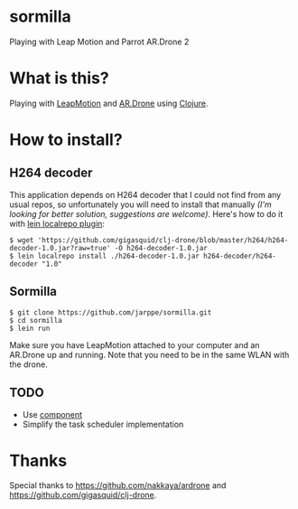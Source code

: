 sormilla
========

Playing with Leap Motion and Parrot AR.Drone 2

# What is this?

Playing with [LeapMotion](http://www.leapmotion.com) and [AR.Drone](http://ardrone2.parrot.com) using [Clojure](http://www.clojure.org).

# How to install?

## H264 decoder

This application depends on H264 decoder that I could not find from any usual repos, so unfortunately you will need
to install that manually _(I'm looking for better solution, suggestions are welcome)_. Here's how to do it with
[lein localrepo plugin](https://github.com/kumarshantanu/lein-localrepo):

```
$ wget 'https://github.com/gigasquid/clj-drone/blob/master/h264/h264-decoder-1.0.jar?raw=true' -O h264-decoder-1.0.jar
$ lein localrepo install ./h264-decoder-1.0.jar h264-decoder/h264-decoder "1.0"
```

## Sormilla

```
$ git clone https://github.com/jarppe/sormilla.git
$ cd sormilla
$ lein run
```

Make sure you have LeapMotion attached to your computer and an AR.Drone up and running. Note that you need to be in the same WLAN with the drone.

## TODO

- Use [component](https://github.com/stuartsierra/component)
- Simplify the task scheduler implementation

# Thanks

Special thanks to https://github.com/nakkaya/ardrone and https://github.com/gigasquid/clj-drone.
